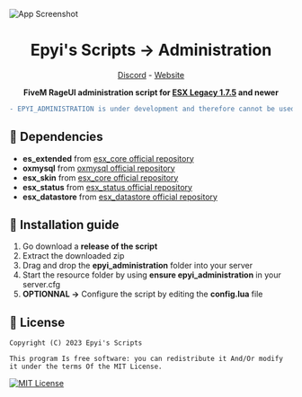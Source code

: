 ![App Screenshot](https://i.imgur.com/BraGzin.png)

<h1 align='center'>Epyi's Scripts → Administration</a></h1>
<p align='center'><a href='https://discord.gg/VyRPheG6Es'>Discord</a> - <a href='#'>Website</a></b></h5>

<p align='center'><b>FiveM RageUI administration script for <a href="https://github.com/esx-framework/esx_core">ESX Legacy 1.7.5</a> and newer</b></p>

```diff
- EPYI_ADMINISTRATION is under development and therefore cannot be used at this time. The official and stable versions are given as a release.
```
## 💾 Dependencies
- **es_extended** from <a href="https://github.com/esx-framework/esx_core">esx_core official repository</a>
- **oxmysql** from <a href="https://github.com/overextended/oxmysql">oxmysql official repository</a>
- **esx_skin** from <a href="https://github.com/esx-framework/esx_core">esx_core official repository</a>
- **esx_status** from <a href="https://github.com/esx-framework/esx_status">esx_status official repository</a>
- **esx_datastore** from <a href="https://github.com/esx-framework/esx_datastore">esx_datastore official repository</a>
## 🔧 Installation guide
1. Go download a **release of the script**
2. Extract the downloaded zip
3. Drag and drop the **epyi_administration** folder into your server
4. Start the resource folder by using **ensure epyi_administration** in your server.cfg
5. **OPTIONNAL →** Configure the script by editing the **config.lua** file
## 📜 License
    Copyright (C) 2023 Epyi's Scripts

    This program Is free software: you can redistribute it And/Or modify it under the terms Of the MIT License.
[![MIT License](https://img.shields.io/badge/License-MIT-green.svg)](https://github.com/epyis-scripts/epyi_administration/blob/main/LICENSE)
